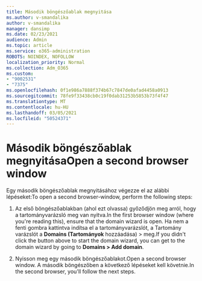 ```yaml
---
title: Második böngészőablak megnyitása
ms.author: v-smandalika
author: v-smandalika
manager: dansimp
ms.date: 02/23/2021
audience: Admin
ms.topic: article
ms.service: o365-administration
ROBOTS: NOINDEX, NOFOLLOW
localization_priority: Normal
ms.collection: Adm_O365
ms.custom:
- "9002531"
- "7375"
ms.openlocfilehash: 0f1e986a7888f374b67c7847de0afad4458a0913
ms.sourcegitcommit: 78fe9f33438cb0c19f0dab31253b5853b73f4f47
ms.translationtype: MT
ms.contentlocale: hu-HU
ms.lasthandoff: 03/05/2021
ms.locfileid: "50524371"
---
```

# <a name="open-a-second-browser-window"></a><span data-ttu-id="51ba2-102">Második böngészőablak megnyitása</span><span class="sxs-lookup"><span data-stu-id="51ba2-102">Open a second browser window</span></span>

<span data-ttu-id="51ba2-103">Egy második böngészőablak megnyitásához végezze el az alábbi lépéseket:</span><span class="sxs-lookup"><span data-stu-id="51ba2-103">To open a second browser-window, perform the following steps:</span></span>

1. <span data-ttu-id="51ba2-104">Az első böngészőablakban (ahol ezt olvassa) győződjön meg arról, hogy a tartományvarázsló meg van nyitva.</span><span class="sxs-lookup"><span data-stu-id="51ba2-104">In the first browser window (where you're reading this), ensure that the domain wizard is open.</span></span> <span data-ttu-id="51ba2-105">Ha nem a fenti gombra kattintva indítsa el a tartományvarázslót, a Tartomány varázslót a **Domains (Tartományok** hozzáadása) > meg.</span><span class="sxs-lookup"><span data-stu-id="51ba2-105">If you didn't click the button above to start the domain wizard, you can get to the domain wizard by going to **Domains > Add domain**.</span></span>

2. <span data-ttu-id="51ba2-106">Nyisson meg egy második böngészőablakot.</span><span class="sxs-lookup"><span data-stu-id="51ba2-106">Open a second browser window.</span></span> <span data-ttu-id="51ba2-107">A második böngészőben a következő lépéseket kell követnie.</span><span class="sxs-lookup"><span data-stu-id="51ba2-107">In the second browser, you'll follow the next steps.</span></span>
